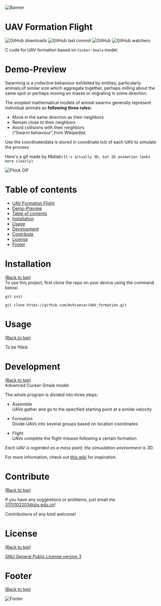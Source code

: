 ![Banner](https://github.com/Ashcaesar/UAV_formation/blob/master/header.png)  
# UAV Formation Flight  
![GitHub downloads](https://img.shields.io/github/downloads/Ashcaesar/UAV_formation/total?label=Downloads)
![GitHub last commit](https://img.shields.io/github/last-commit/Ashcaesar/UAV_formation)
![GitHub](https://img.shields.io/github/license/Ashcaesar/UAV_formation)
![GitHub watchers](https://img.shields.io/github/watchers/Ashcaesar/UAV_formation?style=social)  

C code for UAV formation based on `Cucker-Smale` model.  

# Demo-Preview
Swarming is a collective behaviour exhibited by entities, particularly animals,of similar size which aggregate together, perhaps milling about the same spot or perhaps moving en masse or migrating in some direction.  

The simplest mathematical models of animal swarms generally represent individual animals as __following three rules:__  
* Move in the same direction as their neighbors  
* Remain close to their neighbors  
* Avoid collisions with their neighbors  
("Swarm behaviour",from Wikipedia)

Use the coordinate(data is stored in coordinate.txt) of each UAV to simulate the process  
  
Here's a gif made by Matlab`(It's actually 3D, but 2D animation looks more clearly)`  

![Flock GIF](https://github.com/Ashcaesar/UAV_formation/blob/master/demo.gif)

# Table of contents  
- [UAV Formation Flight](#uav-formation-flight)
- [Demo-Preview](#demo-preview)
- [Table of contents](#table-of-contents)
- [Installation](#installation)
- [Usage](#usage)
- [Development](#development)
- [Contribute](#contribute)
- [License](#license)
- [Footer](#footer)

# Installation
[(Back to top)](#uav-formation-flight)  
To use this project, first clone the repo on your device using the command below:

```git init```

```git clone https://github.com/Ashcaesar/UAV_formation.git```

# Usage
[(Back to top)](#uav-formation-flight)

To be filled.

# Development
[(Back to top)](#uav-formation-flight)  
Advanced Cucker-Smale model.  

The whole program is divided into three steps:  
* Assemble  
  UAVs gather and go to the specified starting point at a similar velocity  
  
* Formation  
  Divide UAVs into several groups based on location coordinates  
  
* Flight  
  UAVs complete the flight mission following a certain formation  
  
*Each UAV is regarded as a mass point, the simuulation environment is 3D.*

For more information, check out [this wiki](https://github.com/Ashcaesar/UAV_formation/wiki) for inspiration.

# Contribute
[(Back to top)](#uav-formation-flight)

If you have any suggestions or problems, just email me 3170102203@zju.edu.cn!

Contributions of any kind welcome!

# License
[(Back to top)](#uav-formation-flight)

[GNU General Public License version 3](https://opensource.org/licenses/GPL-3.0)

# Footer
[(Back to top)](#uav-formation-flight)

![Footer](https://github.com/Ashcaesar/UAV_formation/blob/master/fooooooter.png)
